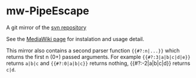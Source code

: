 mw-PipeEscape
=============

A git mirror of the [svn repository](http://svn.wikimedia.org/svnroot/mediawiki/trunk/extensions/PipeEscape/)

See the [MediaWiki page](http://www.mediawiki.org/wiki/Extension:Pipe_Escape) for instalation and usage detail.


This mirror also contains a second parser function `{{#?:n|...}}` which returns the first n (0+) passed arguments. For example `{{#?:3|a|b|c|d|e}}` returns `a|b|c` and `{{#?:0|a|b|c}}` returns nothing, {{#?:-2|a|b|c|d}} returns `c|d`. 
